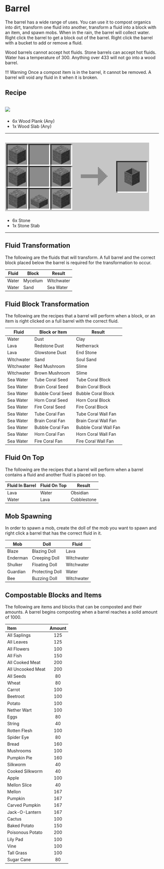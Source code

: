 Barrel
======
The barrel has a wide range of uses. You can use it to compost organics into dirt, transform one fluid into another, transform a fluid into a block with an item, and spawn mobs. When in the rain, the barrel will collect water. Right click the barrel to get a block out of the barrel. Right click the barrel with a bucket to add or remove a fluid.

Wood barrels cannot accept hot fluids. Stone barrels can accept hot fluids. Water has a temperature of 300. Anything over 433 will not go into a wood barrel.

!!! Warning
    Once a compost item is in the barrel, it cannot be removed. A barrel will void any fluid in it when it is broken.
    
Recipe
------
![](images/recipes/barrel_wood.png)
---
- 6x Wood Plank (Any)
- 1x Wood Slab (Any)
---
![](images/recipes/barrel_stone.png)
---
- 6x Stone
- 1x Stone Stab
---

Fluid Transformation
--------------------
The following are the fluids that will transform. A full barrel and the correct block placed below the barrel is required for the transformation to occur.

| Fluid | Block    | Result     |
|-------|----------|------------|
| Water | Mycelium | Witchwater |
| Water | Sand     | Sea Water  |

Fluid Block Transformation
--------------------------
The following are the recipes that a barrel will perform when a block, or an item is right clicked on a full barrel with the correct fluid.

| Fluid      | Block or Item      | Result           |
|------------|--------------------|------------------|
| Water      | Dust               | Clay             |
| Lava       | Redstone Dust      | Netherrack       |
| Lava       | Glowstone Dust     | End Stone        |
| Witchwater | Sand               | Soul Sand        |
| Witchwater | Red Mushroom       | Slime            |
| Witchwater | Brown Mushroom     | Slime            |
| Sea Water  | Tube Coral Seed    | Tube Coral Block |
| Sea Water  | Brain Coral Seed   | Brain Coral Block |
| Sea Water  | Bubble Coral Seed  | Bubble Coral Block |
| Sea Water  | Horn Coral Seed    | Horn Coral Block |
| Sea Water  | Fire Coral Seed    | Fire Coral Block |
| Sea Water  | Tube Coral Fan     | Tube Coral Wall Fan |
| Sea Water  | Brain Coral Fan    | Brain Coral Wall Fan |
| Sea Water  | Bubble Coral Fan   | Bubble Coral Wall Fan |
| Sea Water  | Horn Coral Fan     | Horn Coral Wall Fan |
| Sea Water  | Fire Coral Fan     | Fire Coral Wall Fan |

Fluid On Top
------------
The following are the recipes that a barrel will perform when a barrel contains a fluid and another fluid is placed on top.

| Fluid In Barrel | Fluid On Top | Result      |
|-----------------|--------------|-------------|
| Lava            | Water        | Obsidian    |
| Water           | Lava         | Cobblestone |

Mob Spawning
------------
In order to spawn a mob, create the doll of the mob you want to spawn and right click a barrel that has the correct fluid in it.

| Mob      | Doll            | Fluid      |
|----------|-----------------|------------|
| Blaze    | Blazing Doll    | Lava       |
| Enderman | Creeping Doll   | Witchwater |
| Shulker  | Floating Doll   | Witchwater |
| Guardian | Protecting Doll | Water      |
| Bee      | Buzzing Doll    | Witchwater |

Compostable Blocks and Items
----------------------------
The following are items and blocks that can be composted and their amounts. A barrel begins composting when a barrel reaches a solid amount of 1000.

| Item              | Amount |
|:------------------|:------:|
| All Saplings      | 125    |
| All Leaves        | 125    |
| All Flowers       | 100    |
| All Fish          | 150    |
| All Cooked Meat   | 200    |
| All Uncooked Meat | 200    |
| All Seeds         | 80     |
| Wheat             | 80     |
| Carrot            | 100    |
| Beetroot          | 100    |
| Potato            | 100    |
| Nether Wart       | 100    |
| Eggs              | 80     |
| String            | 40     |
| Rotten Flesh      | 100    |
| Spider Eye        | 80     |
| Bread             | 160    |
| Mushrooms         | 100    |
| Pumpkin Pie       | 160    |
| Silkworm          | 40     |
| Cooked Silkworm   | 40     |
| Apple             | 100    |
| Mellon Slice      | 40     |
| Mellon            | 167    |
| Pumpkin           | 167    |
| Carved Pumpkin    | 167    |
| Jack-O-Lantern    | 167    |
| Cactus            | 100    |
| Baked Potato      | 150    |
| Poisonous Potato  | 200    |
| Lily Pad          | 100    |
| Vine              | 100    |
| Tall Grass        | 100    |
| Sugar Cane        | 80     |